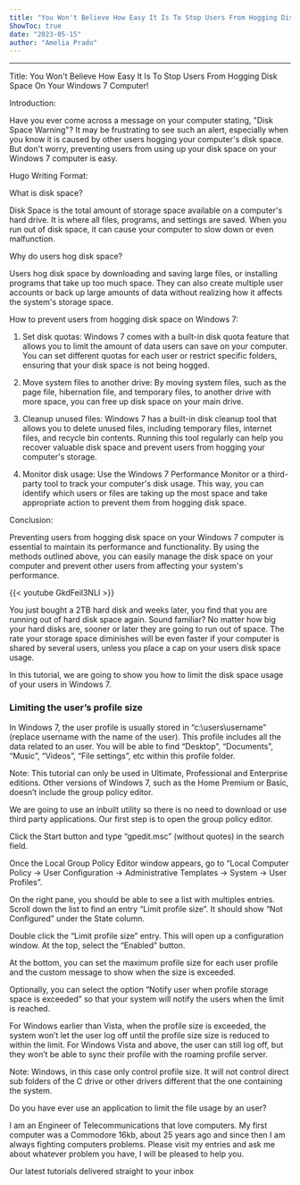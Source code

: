 ```yaml
---
title: "You Won't Believe How Easy It Is To Stop Users From Hogging Disk Space On Your Windows 7 Computer!"
ShowToc: true 
date: "2023-05-15"
author: "Amelia Prado"
---
```

*****
Title: You Won't Believe How Easy It Is To Stop Users From Hogging Disk Space On Your Windows 7 Computer!

Introduction:

Have you ever come across a message on your computer stating, "Disk Space Warning"? It may be frustrating to see such an alert, especially when you know it is caused by other users hogging your computer's disk space. But don't worry, preventing users from using up your disk space on your Windows 7 computer is easy.

Hugo Writing Format:

What is disk space?

Disk Space is the total amount of storage space available on a computer's hard drive. It is where all files, programs, and settings are saved. When you run out of disk space, it can cause your computer to slow down or even malfunction. 

Why do users hog disk space?

Users hog disk space by downloading and saving large files, or installing programs that take up too much space. They can also create multiple user accounts or back up large amounts of data without realizing how it affects the system's storage space.

How to prevent users from hogging disk space on Windows 7:

1. Set disk quotas: Windows 7 comes with a built-in disk quota feature that allows you to limit the amount of data users can save on your computer. You can set different quotas for each user or restrict specific folders, ensuring that your disk space is not being hogged.

2. Move system files to another drive: By moving system files, such as the page file, hibernation file, and temporary files, to another drive with more space, you can free up disk space on your main drive.

3. Cleanup unused files: Windows 7 has a built-in disk cleanup tool that allows you to delete unused files, including temporary files, internet files, and recycle bin contents. Running this tool regularly can help you recover valuable disk space and prevent users from hogging your computer's storage.

4. Monitor disk usage: Use the Windows 7 Performance Monitor or a third-party tool to track your computer's disk usage. This way, you can identify which users or files are taking up the most space and take appropriate action to prevent them from hogging disk space.

Conclusion:

Preventing users from hogging disk space on your Windows 7 computer is essential to maintain its performance and functionality. By using the methods outlined above, you can easily manage the disk space on your computer and prevent other users from affecting your system's performance.

{{< youtube GkdFeil3NLI >}} 



You just bought a 2TB hard disk and weeks later, you find that you are running out of hard disk space again. Sound familiar? No matter how big your hard disks are, sooner or later they are going to run out of space. The rate your storage space diminishes will be even faster if your computer is shared by several users, unless you place a cap on your users disk space usage.
 
In this tutorial, we are going to show you how to limit the disk space usage of your users in Windows 7.

 
### Limiting the user’s profile size
 
In Windows 7, the user profile is usually stored in “c:\users\username” (replace username with the name of the user). This profile includes all the data related to an user. You will be able to find “Desktop”, “Documents”, “Music”, “Videos”, “File settings”, etc within this profile folder.
 
Note: This tutorial can only be used in Ultimate, Professional and Enterprise editions. Other versions of Windows 7, such as the Home Premium or Basic, doesn’t include the group policy editor.
 
We are going to use an inbuilt utility so there is no need to download or use third party applications. Our first step is to open the group policy editor. 
 
Click the Start button and type “gpedit.msc” (without quotes) in the search field.
 

 
Once the Local Group Policy Editor window appears, go to “Local Computer Policy -> User Configuration -> Administrative Templates -> System -> User Profiles”.
 
On the right pane, you should be able to see a list with multiples entries. Scroll down the list to find an entry “Limit profile size”. It should show “Not Configured” under the State column. 
 
Double click the “Limit profile size” entry. This will open up a configuration window. At the top, select the “Enabled” button. 
 
At the bottom, you can set the maximum profile size for each user profile and the custom message to show when the size is exceeded. 
 
Optionally, you can select the option “Notify user when profile storage space is exceeded” so that your system will notify the users when the limit is reached.
 
For Windows earlier than Vista, when the profile size is exceeded, the system won’t let the user log off until the profile size size is reduced to within the limit. For Windows Vista and above, the user can still log off, but they won’t be able to sync their profile with the roaming profile server. 
 
Note: Windows, in this case only control profile size. It will not control direct sub folders of the C drive or other drivers different that the one containing the system. 
 
Do you have ever use an application to limit the file usage by an user?
 
I am an Engineer of Telecommunications that love computers. My first computer was a Commodore 16kb, about 25 years ago and since then I am always fighting computers problems. Please visit my entries and ask me about whatever problem you have, I will be pleased to help you.
 
Our latest tutorials delivered straight to your inbox





